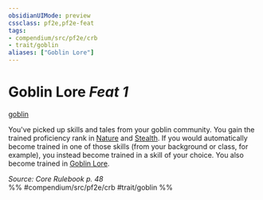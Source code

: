 ```yaml
---
obsidianUIMode: preview
cssclass: pf2e,pf2e-feat
tags:
- compendium/src/pf2e/crb
- trait/goblin
aliases: ["Goblin Lore"]
---
```

# Goblin Lore  *Feat 1*  
[goblin](/rules/traits/goblin.md)  


You've picked up skills and tales from your goblin community. You gain the trained proficiency rank in [Nature](/compendium/skills.md#Nature) and [Stealth](/compendium/skills.md#Stealth). If you would automatically become trained in one of those skills (from your background or class, for example), you instead become trained in a skill of your choice. You also become trained in [Goblin Lore](/compendium/skills.md#Lore).

*Source: Core Rulebook p. 48*  
%% #compendium/src/pf2e/crb #trait/goblin %%
